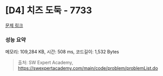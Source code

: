 # [D4] 치즈 도둑 - 7733 

[문제 링크](https://swexpertacademy.com/main/code/problem/problemDetail.do?contestProbId=AWrDOdQqRCUDFARG) 

### 성능 요약

메모리: 109,284 KB, 시간: 508 ms, 코드길이: 1,532 Bytes



> 출처: SW Expert Academy, https://swexpertacademy.com/main/code/problem/problemList.do